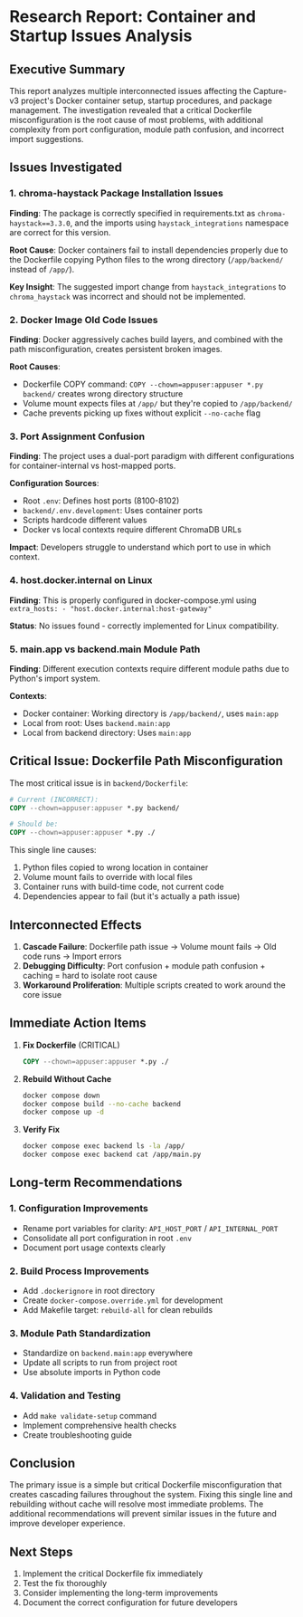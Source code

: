 # Research Report: Container and Startup Issues Analysis

## Executive Summary

This report analyzes multiple interconnected issues affecting the Capture-v3 project's Docker container setup, startup procedures, and package management. The investigation revealed that a critical Dockerfile misconfiguration is the root cause of most problems, with additional complexity from port configuration, module path confusion, and incorrect import suggestions.

## Issues Investigated

### 1. chroma-haystack Package Installation Issues

**Finding**: The package is correctly specified in requirements.txt as `chroma-haystack==3.3.0`, and the imports using `haystack_integrations` namespace are correct for this version.

**Root Cause**: Docker containers fail to install dependencies properly due to the Dockerfile copying Python files to the wrong directory (`/app/backend/` instead of `/app/`).

**Key Insight**: The suggested import change from `haystack_integrations` to `chroma_haystack` was incorrect and should not be implemented.

### 2. Docker Image Old Code Issues

**Finding**: Docker aggressively caches build layers, and combined with the path misconfiguration, creates persistent broken images.

**Root Causes**:
- Dockerfile COPY command: `COPY --chown=appuser:appuser *.py backend/` creates wrong directory structure
- Volume mount expects files at `/app/` but they're copied to `/app/backend/`
- Cache prevents picking up fixes without explicit `--no-cache` flag

### 3. Port Assignment Confusion

**Finding**: The project uses a dual-port paradigm with different configurations for container-internal vs host-mapped ports.

**Configuration Sources**:
- Root `.env`: Defines host ports (8100-8102)
- `backend/.env.development`: Uses container ports
- Scripts hardcode different values
- Docker vs local contexts require different ChromaDB URLs

**Impact**: Developers struggle to understand which port to use in which context.

### 4. host.docker.internal on Linux

**Finding**: This is properly configured in docker-compose.yml using `extra_hosts: - "host.docker.internal:host-gateway"`

**Status**: No issues found - correctly implemented for Linux compatibility.

### 5. main.app vs backend.main Module Path

**Finding**: Different execution contexts require different module paths due to Python's import system.

**Contexts**:
- Docker container: Working directory is `/app/backend/`, uses `main:app`
- Local from root: Uses `backend.main:app`
- Local from backend directory: Uses `main:app`

## Critical Issue: Dockerfile Path Misconfiguration

The most critical issue is in `backend/Dockerfile`:

```dockerfile
# Current (INCORRECT):
COPY --chown=appuser:appuser *.py backend/

# Should be:
COPY --chown=appuser:appuser *.py ./
```

This single line causes:
1. Python files copied to wrong location in container
2. Volume mount fails to override with local files
3. Container runs with build-time code, not current code
4. Dependencies appear to fail (but it's actually a path issue)

## Interconnected Effects

1. **Cascade Failure**: Dockerfile path issue → Volume mount fails → Old code runs → Import errors
2. **Debugging Difficulty**: Port confusion + module path confusion + caching = hard to isolate root cause
3. **Workaround Proliferation**: Multiple scripts created to work around the core issue

## Immediate Action Items

1. **Fix Dockerfile** (CRITICAL)
   ```dockerfile
   COPY --chown=appuser:appuser *.py ./
   ```

2. **Rebuild Without Cache**
   ```bash
   docker compose down
   docker compose build --no-cache backend
   docker compose up -d
   ```

3. **Verify Fix**
   ```bash
   docker compose exec backend ls -la /app/
   docker compose exec backend cat /app/main.py
   ```

## Long-term Recommendations

### 1. Configuration Improvements
- Rename port variables for clarity: `API_HOST_PORT` / `API_INTERNAL_PORT`
- Consolidate all port configuration in root `.env`
- Document port usage contexts clearly

### 2. Build Process Improvements
- Add `.dockerignore` in root directory
- Create `docker-compose.override.yml` for development
- Add Makefile target: `rebuild-all` for clean rebuilds

### 3. Module Path Standardization
- Standardize on `backend.main:app` everywhere
- Update all scripts to run from project root
- Use absolute imports in Python code

### 4. Validation and Testing
- Add `make validate-setup` command
- Implement comprehensive health checks
- Create troubleshooting guide

## Conclusion

The primary issue is a simple but critical Dockerfile misconfiguration that creates cascading failures throughout the system. Fixing this single line and rebuilding without cache will resolve most immediate problems. The additional recommendations will prevent similar issues in the future and improve developer experience.

## Next Steps

1. Implement the critical Dockerfile fix immediately
2. Test the fix thoroughly
3. Consider implementing the long-term improvements
4. Document the correct configuration for future developers